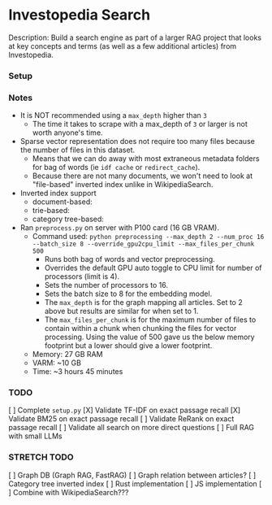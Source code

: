 # Investopedia Search

Description: Build a search engine as part of a larger RAG project that looks at key concepts and terms (as well as a few additional articles) from Investopedia.


### Setup


### Notes

 - It is NOT recommended using a `max_depth` higher than `3` 
     - The time it takes to scrape with a max_depth of `3` or larger is not worth anyone's time.
 - Sparse vector representation does not require too many files because the number of files in this dataset.
     - Means that we can do away with most extraneous metadata folders for bag of words (ie `idf cache` or `redirect_cache`).
     - Because there are not many documents, we won't need to look at "file-based" inverted index unlike in WikipediaSearch.
 - Inverted index support
     - document-based:
     - trie-based:
     - category tree-based:
 - Ran `preprocess.py` on server with P100 card (16 GB VRAM).
     - Command used: `python preprocessing --max_depth 2 --num_proc 16 --batch_size 8 --override_gpu2cpu_limit --max_files_per_chunk 500`
         - Runs both bag of words and vector preprocessing.
         - Overrides the default GPU auto toggle to CPU limit for number of processors (limit is 4).
         - Sets the number of processors to 16.
         - Sets the batch size to 8 for the embedding model.
         - The `max_depth` is for the graph mapping all articles. Set to 2 above but results are similar for when set to 1.
         - The `max_files_per_chunk` is for the maximum number of files to contain within a chunk when chunking the files for vector processing. Using the value of 500 gave us the below memory footprint but a lower should give a lower footprint.
     - Memory: 27 GB RAM
     - VARM: ~10 GB
     - Time: ~3 hours 45 minutes


### TODO

[ ] Complete `setup.py`
[X] Validate TF-IDF on exact passage recall
[X] Validate BM25 on exact passage recall
[ ] Validate ReRank on exact passage recall
[ ] Validate all search on more direct questions
[ ] Full RAG with small LLMs


### STRETCH TODO

[ ] Graph DB (Graph RAG, FastRAG)
[ ] Graph relation between articles? 
[ ] Category tree inverted index
[ ] Rust implementation
[ ] JS implementation
[ ] Combine with WikipediaSearch???